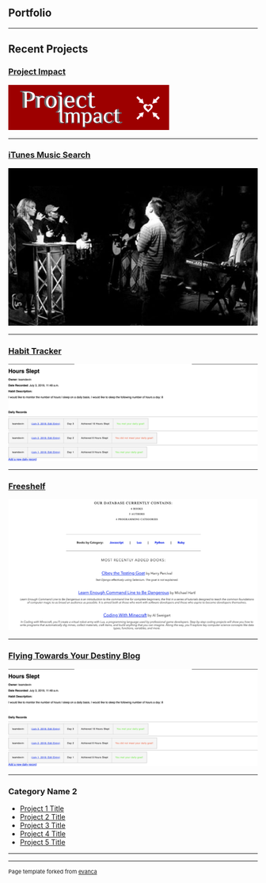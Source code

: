## Portfolio

---

## Recent Projects

### [Project Impact](https://project-impact.herokuapp.com/)
<img src="images/projectimpact.jpg?raw=true"/>

---
### [iTunes Music Search](https://phamm89-itunes.herokuapp.com/)
<img src="images/musicPic.jpg?raw=true"/>

---
### [Habit Tracker](https://teamdevin-habittracker.herokuapp.com/)
<img src="images/HabitTracker.jpg?raw=true"/>

---
### [Freeshelf](https://phamm89-freeshelf.herokuapp.com/)
<img src="images/FreeShelf.jpg?raw=true"/>

---
### [Flying Towards Your Destiny Blog](https://flying-toward-your-destiny.herokuapp.com/)
<img src="images/HabitTracker.jpg?raw=true"/>

---

### Category Name 2

- [Project 1 Title](http://example.com/)
- [Project 2 Title](http://example.com/)
- [Project 3 Title](http://example.com/)
- [Project 4 Title](http://example.com/)
- [Project 5 Title](http://example.com/)

---




---
<p style="font-size:11px">Page template forked from <a href="https://github.com/evanca/quick-portfolio">evanca</a></p>
<!-- Remove above link if you don't want to attibute -->
